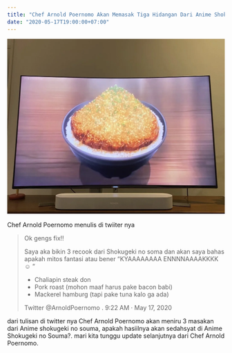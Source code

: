 ```yaml
---
title: "Chef Arnold Poernomo Akan Memasak Tiga Hidangan Dari Anime Shokugeki no Souma"
date: "2020-05-17T19:00:00+07:00"
---
```


![Chef Arnold Poernomo Akan Memasak Tiga Hidangan Dari Anime Shokugeki no Souma](./sekaidotid-arnold-poernomo-sns.webp)

Chef Arnold Poernomo menulis di twiiter nya

> Ok gengs fix!!
>
> Saya aka bikin 3 recook dari Shokugeki no soma dan akan saya bahas apakah mitos fantasi atau bener “KYAAAAAAAA ENNNNAAAAKKKK ☺️ “
>
> - Chaliapin steak don
> - Pork roast (mohon maaf harus pake bacon babi)
> - Mackerel hamburg (tapi pake tuna kalo ga ada)
>
> Twitter @ArnoldPoernomo . 9:22 AM · May 17, 2020

dari tulisan di twitter nya Chef Arnold Poernomo akan meniru 3 masakan dari Anime shokugeki no souma, apakah hasiilnya akan sedahsyat di Anime Shokugeki no Souma?.
mari kita tunggu update selanjutnya dari Chef Arnold Poernomo.
